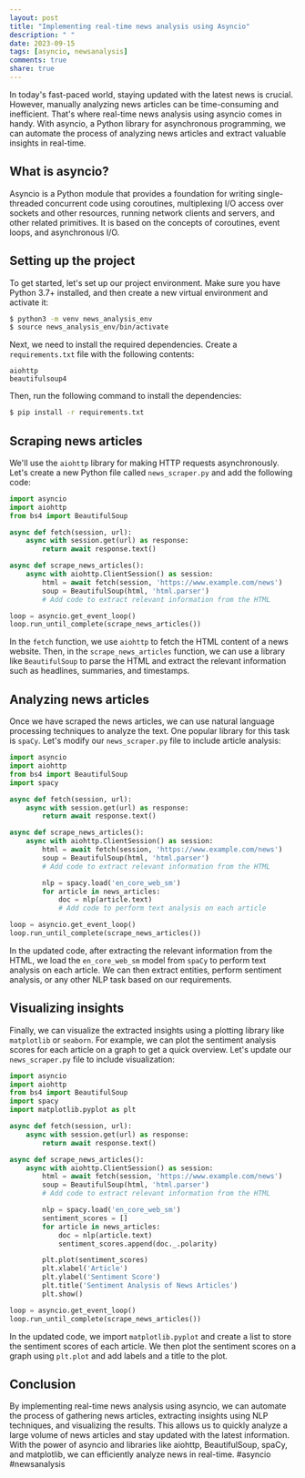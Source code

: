 ```yaml
---
layout: post
title: "Implementing real-time news analysis using Asyncio"
description: " "
date: 2023-09-15
tags: [asyncio, newsanalysis]
comments: true
share: true
---
```


In today's fast-paced world, staying updated with the latest news is crucial. However, manually analyzing news articles can be time-consuming and inefficient. That's where real-time news analysis using asyncio comes in handy. With asyncio, a Python library for asynchronous programming, we can automate the process of analyzing news articles and extract valuable insights in real-time.

## What is asyncio?

Asyncio is a Python module that provides a foundation for writing single-threaded concurrent code using coroutines, multiplexing I/O access over sockets and other resources, running network clients and servers, and other related primitives. It is based on the concepts of coroutines, event loops, and asynchronous I/O.

## Setting up the project

To get started, let's set up our project environment. Make sure you have Python 3.7+ installed, and then create a new virtual environment and activate it:

```bash
$ python3 -m venv news_analysis_env
$ source news_analysis_env/bin/activate
```

Next, we need to install the required dependencies. Create a `requirements.txt` file with the following contents:

```
aiohttp
beautifulsoup4
```

Then, run the following command to install the dependencies:

```bash
$ pip install -r requirements.txt
```

## Scraping news articles

We'll use the `aiohttp` library for making HTTP requests asynchronously. Let's create a new Python file called `news_scraper.py` and add the following code:

```python
import asyncio
import aiohttp
from bs4 import BeautifulSoup

async def fetch(session, url):
    async with session.get(url) as response:
        return await response.text()

async def scrape_news_articles():
    async with aiohttp.ClientSession() as session:
        html = await fetch(session, 'https://www.example.com/news')
        soup = BeautifulSoup(html, 'html.parser')
        # Add code to extract relevant information from the HTML

loop = asyncio.get_event_loop()
loop.run_until_complete(scrape_news_articles())
```

In the `fetch` function, we use `aiohttp` to fetch the HTML content of a news website. Then, in the `scrape_news_articles` function, we can use a library like `BeautifulSoup` to parse the HTML and extract the relevant information such as headlines, summaries, and timestamps.

## Analyzing news articles

Once we have scraped the news articles, we can use natural language processing techniques to analyze the text. One popular library for this task is `spaCy`. Let's modify our `news_scraper.py` file to include article analysis:

```python
import asyncio
import aiohttp
from bs4 import BeautifulSoup
import spacy

async def fetch(session, url):
    async with session.get(url) as response:
        return await response.text()

async def scrape_news_articles():
    async with aiohttp.ClientSession() as session:
        html = await fetch(session, 'https://www.example.com/news')
        soup = BeautifulSoup(html, 'html.parser')
        # Add code to extract relevant information from the HTML

        nlp = spacy.load('en_core_web_sm')
        for article in news_articles:
            doc = nlp(article.text)
            # Add code to perform text analysis on each article

loop = asyncio.get_event_loop()
loop.run_until_complete(scrape_news_articles())
```

In the updated code, after extracting the relevant information from the HTML, we load the `en_core_web_sm` model from `spaCy` to perform text analysis on each article. We can then extract entities, perform sentiment analysis, or any other NLP task based on our requirements.

## Visualizing insights

Finally, we can visualize the extracted insights using a plotting library like `matplotlib` or `seaborn`. For example, we can plot the sentiment analysis scores for each article on a graph to get a quick overview. Let's update our `news_scraper.py` file to include visualization:

```python
import asyncio
import aiohttp
from bs4 import BeautifulSoup
import spacy
import matplotlib.pyplot as plt

async def fetch(session, url):
    async with session.get(url) as response:
        return await response.text()

async def scrape_news_articles():
    async with aiohttp.ClientSession() as session:
        html = await fetch(session, 'https://www.example.com/news')
        soup = BeautifulSoup(html, 'html.parser')
        # Add code to extract relevant information from the HTML

        nlp = spacy.load('en_core_web_sm')
        sentiment_scores = []
        for article in news_articles:
            doc = nlp(article.text)
            sentiment_scores.append(doc._.polarity)

        plt.plot(sentiment_scores)
        plt.xlabel('Article')
        plt.ylabel('Sentiment Score')
        plt.title('Sentiment Analysis of News Articles')
        plt.show()

loop = asyncio.get_event_loop()
loop.run_until_complete(scrape_news_articles())
```

In the updated code, we import `matplotlib.pyplot` and create a list to store the sentiment scores of each article. We then plot the sentiment scores on a graph using `plt.plot` and add labels and a title to the plot.

## Conclusion

By implementing real-time news analysis using asyncio, we can automate the process of gathering news articles, extracting insights using NLP techniques, and visualizing the results. This allows us to quickly analyze a large volume of news articles and stay updated with the latest information. With the power of asyncio and libraries like aiohttp, BeautifulSoup, spaCy, and matplotlib, we can efficiently analyze news in real-time. #asyncio #newsanalysis